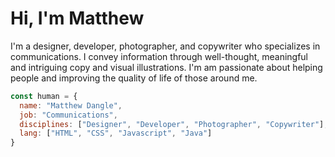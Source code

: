 # Hi, I'm Matthew
I'm a designer, developer, photographer, and copywriter who specializes in communications. I convey information through well-thought, meaningful and intriguing copy and visual illustrations. I'm am passionate about helping people and improving the quality of life of those around me.

```javascript
const human = {
  name: "Matthew Dangle",
  job: "Communications",
  disciplines: ["Designer", "Developer", "Photographer", "Copywriter"],
  lang: ["HTML", "CSS", "Javascript", "Java"]
}
```

